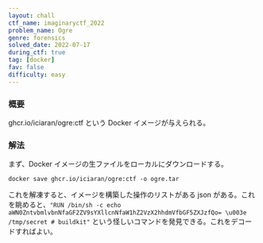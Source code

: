 ```yaml
---
layout: chall
ctf_name: imaginaryctf_2022
problem_name: Ogre
genre: forensics
solved_date: 2022-07-17
during_ctf: true
tag: [docker]
fav: false
difficulty: easy
---
```


### 概要

ghcr.io/iciaran/ogre:ctf という Docker イメージが与えられる。

### 解法

まず、Docker イメージの生ファイルをローカルにダウンロードする。

```
docker save ghcr.io/iciaran/ogre:ctf -o ogre.tar
```

これを解凍すると、イメージを構築した操作のリストがある json がある。これを眺めると、`"RUN /bin/sh -c echo aWN0ZntvbmlvbnNfaGF2ZV9sYXllcnNfaW1hZ2VzX2hhdmVfbGF5ZXJzfQo= \u003e /tmp/secret # buildkit"` という怪しいコマンドを発見できる。これをデコードすればよい。
